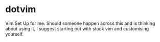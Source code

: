 dotvim
======

Vim Set Up for me. Should someone happen across this and is thinking about using it, I suggest starting out with stock vim and customising yourself.

